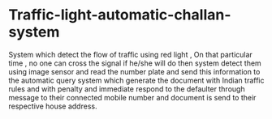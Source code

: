 # Traffic-light-automatic-challan-system
System which detect the flow of traffic using red light , On that particular time ,  no one can cross the signal if he/she will do then system detect them using  image sensor and read the number plate and send this information to the automatic query system which generate the document with Indian traffic rules and with penalty and immediate respond to the defaulter through message to their connected mobile number and document is send to their respective house address.
         
